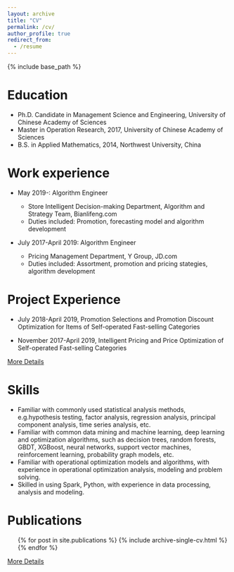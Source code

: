 ```yaml
---
layout: archive
title: "CV"
permalink: /cv/
author_profile: true
redirect_from:
  - /resume
---
```


{% include base_path %}

Education
======
* Ph.D. Candidate in Management Science and Engineering, University of Chinese Academy of Sciences
* Master in Operation Research, 2017, University of Chinese Academy of Sciences
* B.S. in Applied Mathematics, 2014, Northwest University, China

Work experience
======
* May 2019-: Algorithm Engineer
  * Store Intelligent Decision-making Department, Algorithm and Strategy Team, Bianlifeng.com
  * Duties included: Promotion, forecasting model and algorithm development

* July 2017-April 2019: Algorithm Engineer
  * Pricing Management Department, Y Group, JD.com
  * Duties included: Assortment, promotion and pricing stategies, algorithm development

Project Experience
======
* July 2018-April 2019, Promotion Selections and Promotion Discount Optimization for Items of Self-operated Fast-selling Categories

* November 2017-April 2019, Intelligent Pricing and Price Optimization of Self-operated Fast-selling Categories

[More Details](https://xflee.github.io//projects/)

Skills
======
* Familiar with commonly used statistical analysis methods, e.g.hypothesis testing, factor analysis, regression analysis, principal component analysis, time series analysis, etc.
* Familiar with common data mining and machine learning, deep learning and optimization algorithms, such as decision trees, random forests, GBDT, XGBoost, neural networks, support vector machines, reinforcement learning, probability graph models, etc.
* Familiar with operational optimization models and algorithms, with experience in operational optimization analysis, modeling and problem solving.
* Skilled in using Spark, Python, with experience in data processing, analysis and modeling.

Publications
======
  <ul>{% for post in site.publications %}
    {% include archive-single-cv.html %}
  {% endfor %}</ul>

[More Details](https://xflee.github.io//publications/)


